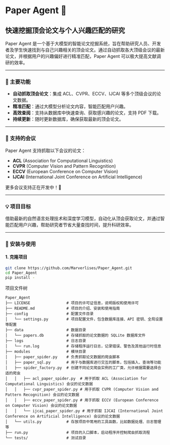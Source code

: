 # Paper Agent 🚀

## 快速挖掘顶会论文与个人兴趣匹配的研究

Paper Agent 是一个基于大模型的智能论文挖掘系统，旨在帮助研究人员、开发者及学生快速找到与自己兴趣相关的顶会论文。通过自动抓取各大顶级会议的最新论文，并根据用户的兴趣偏好进行精准匹配，Paper Agent 可以极大提高文献调研的效率。

---

### 🚀 主要功能

- **自动抓取顶会论文**：集成 ACL、CVPR、ECCV、IJCAI 等多个顶级会议的论文数据。
- **精准匹配**：通过大模型分析论文内容，智能匹配用户兴趣。
- **高效查阅**：支持从数据库中快速查询、获取感兴趣的论文，支持 PDF 下载。
- **持续更新**：随时更新数据库，确保获取最新的顶会论文。

---

### 📜 支持的会议

Paper Agent 支持抓取以下会议的论文：

- **ACL** (Association for Computational Linguistics)
- **CVPR** (Computer Vision and Pattern Recognition)
- **ECCV** (European Conference on Computer Vision)
- **IJCAI** (International Joint Conference on Artificial Intelligence)

更多会议支持正在开发中！🚀

---

### 💡 项目目标

借助最新的自然语言处理技术和深度学习模型，自动化从顶会获取论文，并通过智能匹配用户兴趣，帮助研究者节省大量查找时间，提升科研效率。

---

### 🔧 安装与使用

#### 1. 克隆项目

```bash
git clone https://github.com/Marverlises/Paper_Agent.git
cd Paper_Agent
pip install -
```

项目文件树

```
Paper_Agent
├── LICENSE                # 项目的许可证信息，说明版权和使用许可
├── README.md              # 项目的介绍、安装和使用指南
├── config                 # 配置文件目录
│   └── settings.py        # 项目配置文件，包含数据库连接、API 密钥、全局设置等配置
├── data                   # 数据目录
│   └── papers.db          # 存储抓取的论文数据的 SQLite 数据库文件
├── logs                   # 日志目录
│   └── run.log            # 存储程序运行日志，记录错误、警告及其他运行时信息
├── modules                # 模块目录
│   ├── paper_spider.py    # 负责抓取论文数据的爬虫脚本
│   ├── paper_sql.py       # 用于与数据库进行交互的脚本，包括插入、查询等功能
│   ├── spider_factory.py  # 创建不同论文爬虫实例的工厂类，允许根据需要选择合适的爬虫
│   │   ├── acl_paper_spider.py  # 用于抓取 ACL (Association for Computational Linguistics) 会议的论文数据
│   │   ├── cvpr_paper_spider.py # 用于抓取 CVPR (Computer Vision and Pattern Recognition) 会议的论文数据
│   │   ├── eccv_paper_spider.py # 用于抓取 ECCV (European Conference on Computer Vision) 会议的论文数据
│   │   └── ijcai_paper_spider.py # 用于抓取 IJCAI (International Joint Conference on Artificial Intelligence) 会议的论文数据
│   └── utils.py           # 存放项目中常用的工具函数，比如数据处理、日志管理等
├── run.py                 # 项目的入口脚本，启动程序并控制爬虫抓取流程
└── tests/                 # 测试目录

```

